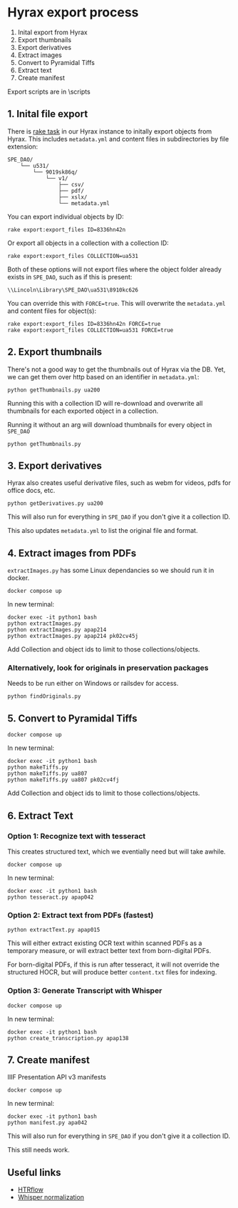# Hyrax export process

1. Inital export from Hyrax
2. Export thumbnails
3. Export derivatives
4. Extract images
5. Convert to Pyramidal Tiffs
6. Extract text
7. Create manifest

Export scripts are in \scripts

## 1. Inital file export

There is [rake task](https://github.com/UAlbanyArchives/hyrax-UAlbany/blob/main/lib/tasks/export_files.rake) in our Hyrax instance to initally export objects from Hyrax. This includes `metadata.yml` and content files in subdirectories by file extension:
```
SPE_DAO/
	└── u531/
		└── 9019sk86q/
			└── v1/
				├── csv/
				├── pdf/
				├── xslx/
				└── metadata.yml
```

You can export individual objects by ID:
```
rake export:export_files ID=8336hn42n
```

Or export all objects in a collection with a collection ID:
```
rake export:export_files COLLECTION=ua531
```

Both of these options will not export files where the object folder already exists in `SPE_DAO`, such as if this is present:
```
\\Lincoln\Library\SPE_DAO\ua531\8910kc626
```

You can override this with `FORCE=true`. This will overwrite the `metadata.yml` and content files for object(s):
```
rake export:export_files ID=8336hn42n FORCE=true
rake export:export_files COLLECTION=ua531 FORCE=true
```

## 2. Export thumbnails

There's not a good way to get the thumbnails out of Hyrax via the DB. Yet, we can get them over http based on an identifier in `metadata.yml`:
```
python getThumbnails.py ua200
```
Running this with a collection ID will re-download and overwrite all thumbnails for each exported object in a collection.

Running it without an arg will download thumbnails for every object in `SPE_DAO`
```
python getThumbnails.py
```

## 3. Export derivatives

Hyrax also creates useful derivative files, such as webm for videos, pdfs for office docs, etc.

```
python getDerivatives.py ua200
```

This will also run for everything in `SPE_DAO` if you don't give it a collection ID.

This also updates `metadata.yml` to list the original file and format.

## 4. Extract images from PDFs

`extractImages.py` has some Linux dependancies so we should run it in docker.

`docker compose up`

In new terminal:
```
docker exec -it python1 bash
python extractImages.py
python extractImages.py apap214
python extractImages.py apap214 pk02cv45j
```

Add Collection and object ids to limit to those collections/objects.

### Alternatively, look for originals in preservation packages

Needs to be run either on Windows or railsdev for access.
```
python findOriginals.py
```

## 5. Convert to Pyramidal Tiffs

`docker compose up`

In new terminal:
```
docker exec -it python1 bash
python makeTiffs.py
python makeTiffs.py ua807
python makeTiffs.py ua807 pk02cv4fj
```

Add Collection and object ids to limit to those collections/objects.

## 6. Extract Text

### Option 1: Recognize text with tesseract

This creates structured text, which we eventially need but will take awhile.

`docker compose up`

In new terminal:
```
docker exec -it python1 bash
python tesseract.py apap042
```

### Option 2: Extract text from PDFs (fastest)

```
python extractText.py apap015
```

This will either extract existing OCR text within scanned PDFs as a temporary measure, or will extract better text from born-digital PDFs.

For born-digital PDFs, if this is run after tesseract, it will not override the structured HOCR, but will produce better `content.txt` files for indexing.

### Option 3: Generate Transcript with Whisper

`docker compose up`

In new terminal:
```
docker exec -it python1 bash
python create_transcription.py apap138
```

## 7. Create manifest

IIIF Presentation API v3 manifests

`docker compose up`

In new terminal:
```
docker exec -it python1 bash
python manifest.py apa042
```

This will also run for everything in `SPE_DAO` if you don't give it a collection ID.

This still needs work.

## Useful links

* [HTRflow](https://huggingface.co/blog/Gabriel/htrflow)
* [Whisper normalization](https://github.com/IUBLibTech/fantastic_futures_2024_whisper/blob/main/normalize_content_media.py)


